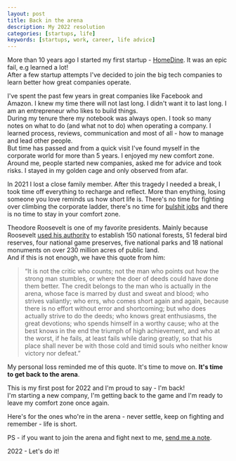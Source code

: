 ```yaml
---
layout: post
title: Back in the arena
description: My 2022 resolution
categories: [startups, life]
keywords: [startups, work, career, life advice]
---
```


More than 10 years ago I started my first startup - [HomeDine](https://www.youtube.com/watch?v=GVS1xcd7DU8&t=4s). It was an epic fail, e.g learned a lot!  
After a few startup attempts I've decided to join the big tech companies to learn better how great companies operate.

I've spent the past few years in great companies like Facebook and Amazon. I knew my time there will not last long. I didn't want it to last long. I am an entrepreneur who likes to build things.  
During my tenure there my notebook was always open. I took so many notes on what to do (and what not to do) when operating a company. I learned process, reviews, communication and most of all - how to manage and lead other people.  
But time has passed and from a quick visit I've found myself in the corporate world for more than 5 years. I enjoyed my new comfort zone.  
Around me, people started new companies, asked me for advice and took risks. I stayed in my golden cage and only observed from afar.

In 2021 I lost a close family member. After this tragedy I needed a break, I took time off everything to recharge and reflect. More than enything, losing someone you love reminds us how short life is. There's no time for fighting over climbing the corporate ladder, there's no time for [bulshit jobs](https://www.goodreads.com/book/show/34466958-bullshit-jobs) and there is no time to stay in your comfort zone.

Theodore Roosevelt is one of my favorite presidents. Mainly because Roosevelt [used his authority](https://www.doi.gov/blog/conservation-legacy-theodore-roosevelt) to establish 150 national forests, 51 federal bird reserves, four national game preserves, five national parks and 18 national monuments on over 230 million acres of public land.  
And if this is not enough, we have this quote from him:

> “It is not the critic who counts; not the man who points out how the strong man stumbles, or where the doer of deeds could have done them better. The credit belongs to the man who is actually in the arena, whose face is marred by dust and sweat and blood; who strives valiantly; who errs, who comes short again and again, because there is no effort without error and shortcoming; but who does actually strive to do the deeds; who knows great enthusiasms, the great devotions; who spends himself in a worthy cause; who at the best knows in the end the triumph of high achievement, and who at the worst, if he fails, at least fails while daring greatly, so that his place shall never be with those cold and timid souls who neither know victory nor defeat.”

My personal loss reminded me of this quote. It's time to move on. **It's time to get back to the arena**.

This is my first post for 2022 and I'm proud to say - I'm back!  
I'm starting a new company, I'm getting back to the game and I'm ready to leave my comfort zone once again.

Here's for the ones who're in the arena - never settle, keep on fighting and remember - life is short.

PS - if you want to join the arena and fight next to me, [send me a note](mailto:sagiv@sagivo.com).

2022 - Let's do it!
